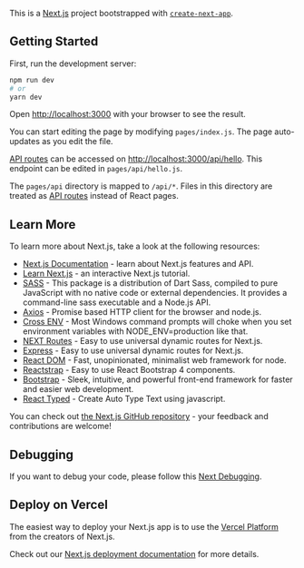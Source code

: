This is a [Next.js](https://nextjs.org/) project bootstrapped with [`create-next-app`](https://github.com/vercel/next.js/tree/canary/packages/create-next-app).

## Getting Started

First, run the development server:

```bash
npm run dev
# or
yarn dev
```

Open [http://localhost:3000](http://localhost:3000) with your browser to see the result.

You can start editing the page by modifying `pages/index.js`. The page auto-updates as you edit the file.

[API routes](https://nextjs.org/docs/api-routes/introduction) can be accessed on [http://localhost:3000/api/hello](http://localhost:3000/api/hello). This endpoint can be edited in `pages/api/hello.js`.

The `pages/api` directory is mapped to `/api/*`. Files in this directory are treated as [API routes](https://nextjs.org/docs/api-routes/introduction) instead of React pages.

## Learn More

To learn more about Next.js, take a look at the following resources:

- [Next.js Documentation](https://nextjs.org/docs) - learn about Next.js features and API.
- [Learn Next.js](https://nextjs.org/learn) - an interactive Next.js tutorial.
- [SASS](https://www.npmjs.com/package/sass) - This package is a distribution of Dart Sass, compiled to pure JavaScript with no native code or external dependencies. It provides a command-line sass executable and a Node.js API.
- [Axios](https://www.npmjs.com/package/axios) - Promise based HTTP client for the browser and node.js.
- [Cross ENV](https://www.npmjs.com/package/cross-env) - Most Windows command prompts will choke when you set environment variables with NODE_ENV=production like that.
- [NEXT Routes](https://www.npmjs.com/package/next-routes) - Easy to use universal dynamic routes for Next.js.
- [Express](https://www.npmjs.com/package/next-routes) - Easy to use universal dynamic routes for Next.js.
- [React DOM](https://www.npmjs.com/package/express) - Fast, unopinionated, minimalist web framework for node.
- [Reactstrap](https://reactstrap.github.io) - Easy to use React Bootstrap 4 components.
- [Bootstrap](https://www.npmjs.com/package/bootstrap) - Sleek, intuitive, and powerful front-end framework for faster and easier web development.
- [React Typed](https://www.npmjs.com/package/react-typed) - Create Auto Type Text using javascript.

You can check out [the Next.js GitHub repository](https://github.com/vercel/next.js/) - your feedback and contributions are welcome!

## Debugging

If you want to debug your code, please follow this [Next Debugging](https://nextjs.org/docs/advanced-features/debugging).

## Deploy on Vercel

The easiest way to deploy your Next.js app is to use the [Vercel Platform](https://vercel.com/import?utm_medium=default-template&filter=next.js&utm_source=create-next-app&utm_campaign=create-next-app-readme) from the creators of Next.js.

Check out our [Next.js deployment documentation](https://nextjs.org/docs/deployment) for more details.
